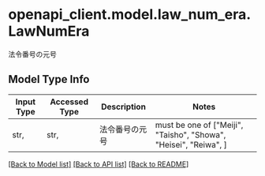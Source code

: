 # openapi_client.model.law_num_era.LawNumEra

法令番号の元号

## Model Type Info
Input Type | Accessed Type | Description | Notes
------------ | ------------- | ------------- | -------------
str,  | str,  | 法令番号の元号 | must be one of ["Meiji", "Taisho", "Showa", "Heisei", "Reiwa", ] 

[[Back to Model list]](../../README.md#documentation-for-models) [[Back to API list]](../../README.md#documentation-for-api-endpoints) [[Back to README]](../../README.md)

